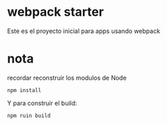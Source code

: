 # webpack starter

Este es el proyecto inicial para apps usando webpack

# nota
recordar reconstruir los modulos de Node

```
npm install
```

Y para construir el build:
 ```
npm ruin build
```